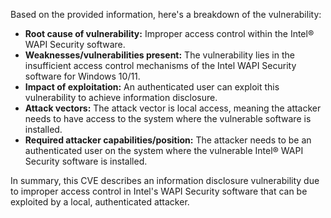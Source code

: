 Based on the provided information, here's a breakdown of the vulnerability:

* **Root cause of vulnerability:** Improper access control within the Intel® WAPI Security software.
* **Weaknesses/vulnerabilities present:** The vulnerability lies in the insufficient access control mechanisms of the Intel WAPI Security software for Windows 10/11.
* **Impact of exploitation:** An authenticated user can exploit this vulnerability to achieve information disclosure.
* **Attack vectors:** The attack vector is local access, meaning the attacker needs to have access to the system where the vulnerable software is installed.
* **Required attacker capabilities/position:** The attacker needs to be an authenticated user on the system where the vulnerable Intel® WAPI Security software is installed.

In summary, this CVE describes an information disclosure vulnerability due to improper access control in Intel's WAPI Security software that can be exploited by a local, authenticated attacker.